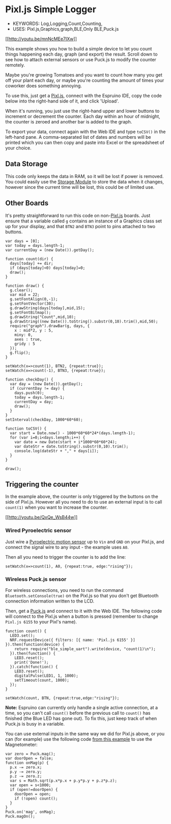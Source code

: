 <!-- Copyright (c) 2018 Gordon Williams. See the file LICENSE for copying permission. -->
Pixl.js Simple Logger
======================

* KEYWORDS: Log,Logging,Count,Counting,
* USES: Pixl.js,Graphics,graph,BLE,Only BLE,Puck.js

[[http://youtu.be/mnNcMEe7IXw]]

This example shows you how to build a simple device to let you
count things happening each day, graph (and export) the result.
Scroll down to see how to attach external sensors or use
Puck.js to modify the counter remotely.

Maybe you're growing Tomatoes and you want to count how many you
get off your plant each day, or maybe you're counting the amount
of times your coworker does something annoying.

To use this, just get a [Pixl.js](/Pixl.js), connect with the Espruino
IDE, copy the code below into the right-hand side of it, and click 'Upload'.

When it's running, you just use the right-hand upper and lower buttons to
increment or decrement the counter. Each day within an hour of
midnight, the counter is zeroed and another bar is added to the graph.

To export your data, connect again with the Web IDE and type `toCSV()`
in the left-hand pane. A comma-separated list of dates and numbers will
be printed which you can then copy and paste into Excel or the spreadsheet
of your choice.

Data Storage
------------

This code only keeps the data in RAM, so it will be lost if power is removed.
You could easily use the [Storage Module](/Reference#Storage) to store the
data when it changes, however since the current time will be lost, this could
be of limited use.

Other Boards
------------

It's pretty straightforward to run this code on non-[Pixl.js](/Pixl.js) boards.
Just ensure that a variable called `g` contains an instance of a Graphics
class set up for your display, and that `BTN2` and `BTN3` point to pins
attached to two buttons.

```
var days = [0];
var today = days.length-1;
var currentDay = (new Date()).getDay();

function count(dir) {
  days[today] += dir;
  if (days[today]<0) days[today]=0;
  draw();
}

function draw() {
  g.clear();
  var mid = 22;
  g.setFontAlign(0,-1);
  g.setFontVector(30);
  g.drawString(days[today],mid,15);
  g.setFontBitmap();
  g.drawString("Count",mid,10);
  g.drawString((new Date()).toString().substr(0,10).trim(),mid,50);
  require("graph").drawBar(g, days, {
    x : mid*2, y : 5,
    miny: 0,
    axes : true,
    gridy : 5
  });
  g.flip();
}

setWatch(x=>count(1), BTN2, {repeat:true});
setWatch(x=>count(-1), BTN3, {repeat:true});

function checkDay() {
  var day = (new Date()).getDay();
  if (currentDay != day) {
    days.push(0);
    today = days.length-1;
    currentDay = day;
    draw();
  }
}
setInterval(checkDay, 1000*60*60);

function toCSV() {
  var start = Date.now() - 1000*60*60*24*(days.length-1);
  for (var i=0;i<days.length;i++) {
    var date = new Date(start + i*1000*60*60*24);
    var dateStr = date.toString().substr(0,10).trim();
    console.log(dateStr + "," + days[i]);
  }
}

draw();
```

Triggering the counter
----------------------

In the example above, the counter is only triggered by the buttons
on the side of Pixl.js. However all you need to do to use an external
input is to call `count(1)` when you want to increase the counter.

[[http://youtu.be/QxQe_WsB44w]]

### Wired Pyroelectric sensor

Just wire a [Pyroelectric motion sensor](/Pyroelectric) up to `Vin` and `GND`
on your Pixl.js, and connect the signal wire to any input - the example uses
`A0`.

Then all you need to trigger the counter is to add the line:

```
setWatch(x=>count(1), A0, {repeat:true, edge:"rising"});
```

### Wireless Puck.js sensor

For wireless connections, you need to run the command `Bluetooth.setConsole(true)`
on the Pixl.js so that you don't get Bluetooth connection information written
to the LCD.

Then, get a [Puck.js](/Puck.js) and connect to it with the Web IDE. The following
code will connect to the Pixl.js when a button is pressed (remember to change
  `Pixl.js 6155` to your Pixl's name).

```
function count() {
  LED3.set();
  NRF.requestDevice({ filters: [{ name: 'Pixl.js 6155' }] }).then(function(device) {
    return require("ble_simple_uart").write(device, "count(1)\n");
  }).then(function() {
    LED3.reset();
    print('Done!');
  }).catch(function() {
    LED3.reset();
    digitalPulse(LED1, 1, 1000);
    setTimeout(count, 1000);
  });
}

setWatch(count, BTN, {repeat:true,edge:"rising"});
```

**Note:** Espruino can currently only handle a single active connection,
at a time, so you can't call `count()` before the previous call to
`count()` has finished (the Blue LED has gone out). To fix this, just
keep track of when Puck.js is busy in a variable.

You can use external inputs in the same way we did for Pixl.js above, or you
can (for example) use the following code [from this example](/Puck.js+Door+Light)
to use the Magnetometer:

```
var zero = Puck.mag();
var doorOpen = false;
function onMag(p) {
  p.x -= zero.x;
  p.y -= zero.y;
  p.z -= zero.z;
  var s = Math.sqrt(p.x*p.x + p.y*p.y + p.z*p.z);
  var open = s<1000;
  if (open!=doorOpen) {
    doorOpen = open;
    if (!open) count();
  }
}
Puck.on('mag', onMag);
Puck.magOn();
```
